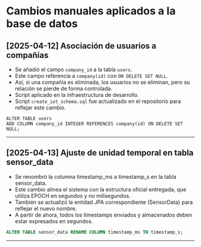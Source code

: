 # Cambios manuales aplicados a la base de datos

## [2025-04-12] Asociación de usuarios a compañías

- Se añadió el campo `company_id` a la tabla `users`.
- Este campo referencia a `company(id)` con `ON DELETE SET NULL`.
- Así, si una compañía es eliminada, los usuarios no se eliminan, pero su relación se pierde de forma controlada.
- Script aplicado en la infraestructura de desarrollo.
- Script `create_iot_schema.sql` fue actualizado en el repositorio para reflejar este cambio.

```sql:
ALTER TABLE users
ADD COLUMN company_id INTEGER REFERENCES company(id) ON DELETE SET NULL;
```
---
## [2025-04-13] Ajuste de unidad temporal en tabla sensor_data

- Se renombró la columna timestamp_ms a timestamp_s en la tabla sensor_data.
- Este cambio alinea el sistema con la estructura oficial entregada, que utiliza EPOCH en segundos y no milisegundos.
- También se actualizó la entidad JPA correspondiente (SensorData) para reflejar el nuevo nombre.
- A partir de ahora, todos los timestamps enviados y almacenados deben estar expresados en segundos.

```sql
ALTER TABLE sensor_data RENAME COLUMN timestamp_ms TO timestamp_s;
```

---
